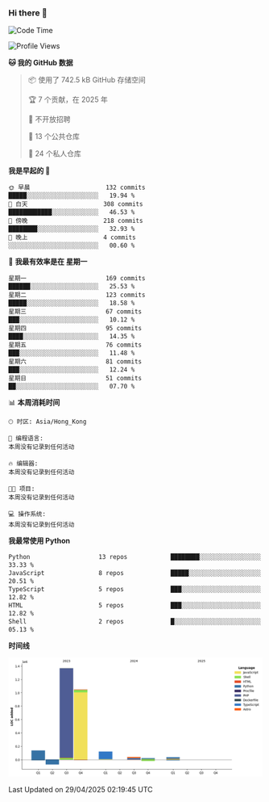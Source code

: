 ### Hi there 👋

<!--
**Mrzqd/Mrzqd** is a ✨ _special_ ✨ repository because its `README.md` (this file) appears on your GitHub profile.

Here are some ideas to get you started:

- 🔭 I’m currently working on ...
- 🌱 I’m currently learning ...
- 👯 I’m looking to collaborate on ...
- 🤔 I’m looking for help with ...
- 💬 Ask me about ...
- 📫 How to reach me: ...
- 😄 Pronouns: ...
- ⚡ Fun fact: ...
-->
<!--START_SECTION:waka-->
![Code Time](http://img.shields.io/badge/Code%20Time-260%20hrs%2011%20mins-blue)

![Profile Views](http://img.shields.io/badge/%E4%B8%AA%E4%BA%BA%E8%B5%84%E6%96%99%E8%A7%82%E7%9C%8B%E6%AC%A1%E6%95%B0-0-blue)

**🐱 我的 GitHub 数据** 

> 📦  使用了 742.5 kB GitHub 存储空间 
 > 
> 🏆 7 个贡献，在 2025 年
 > 
> 🚫 不开放招聘
 > 
> 📜 13 个公共仓库 
 > 
> 🔑 24 个私人仓库 
 > 
**我是早起的 🐤** 

```text
🌞 早晨                     132 commits         █████░░░░░░░░░░░░░░░░░░░░   19.94 % 
🌆 白天                     308 commits         ████████████░░░░░░░░░░░░░   46.53 % 
🌃 傍晚                     218 commits         ████████░░░░░░░░░░░░░░░░░   32.93 % 
🌙 晚上                     4 commits           ░░░░░░░░░░░░░░░░░░░░░░░░░   00.60 % 
```
📅 **我最有效率是在 星期一** 

```text
星期一                      169 commits         ██████░░░░░░░░░░░░░░░░░░░   25.53 % 
星期二                      123 commits         █████░░░░░░░░░░░░░░░░░░░░   18.58 % 
星期三                      67 commits          ███░░░░░░░░░░░░░░░░░░░░░░   10.12 % 
星期四                      95 commits          ████░░░░░░░░░░░░░░░░░░░░░   14.35 % 
星期五                      76 commits          ███░░░░░░░░░░░░░░░░░░░░░░   11.48 % 
星期六                      81 commits          ███░░░░░░░░░░░░░░░░░░░░░░   12.24 % 
星期日                      51 commits          ██░░░░░░░░░░░░░░░░░░░░░░░   07.70 % 
```


📊 **本周消耗时间** 

```text
🕑︎ 时区: Asia/Hong_Kong

💬 编程语言: 
本周没有记录到任何活动

🔥 编辑器: 
本周没有记录到任何活动

🐱‍💻 项目: 
本周没有记录到任何活动

💻 操作系统: 
本周没有记录到任何活动
```

**我最常使用 Python** 

```text
Python                   13 repos            ████████░░░░░░░░░░░░░░░░░   33.33 % 
JavaScript               8 repos             █████░░░░░░░░░░░░░░░░░░░░   20.51 % 
TypeScript               5 repos             ███░░░░░░░░░░░░░░░░░░░░░░   12.82 % 
HTML                     5 repos             ███░░░░░░░░░░░░░░░░░░░░░░   12.82 % 
Shell                    2 repos             █░░░░░░░░░░░░░░░░░░░░░░░░   05.13 % 
```



**时间线**

![Lines of Code chart](https://raw.githubusercontent.com/Mrzqd/Mrzqd/main/assets/bar_graph.png)


 Last Updated on 29/04/2025 02:19:45 UTC
<!--END_SECTION:waka-->

